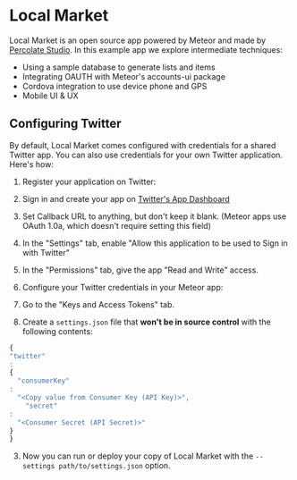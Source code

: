 Local Market
============

Local Market is an open source app powered by Meteor and made by [Percolate Studio](http://percolatestudio.com). In this
example app we explore intermediate techniques:

- Using a sample database to generate lists and items
- Integrating OAUTH with Meteor's accounts-ui package
- Cordova integration to use device phone and GPS
- Mobile UI & UX

## Configuring Twitter

By default, Local Market comes configured with credentials for a shared Twitter app. You can also use credentials for
your own Twitter application. Here's how:

1. Register your application on Twitter:
1. Sign in and create your app on [Twitter's App Dashboard](https://apps.twitter.com/apps/new)
2. Set Callback URL to anything, but don't keep it blank. (Meteor apps use OAuth 1.0a, which doesn't require setting
   this field)
3. In the "Settings" tab, enable "Allow this application to be used to Sign in with Twitter"
4. In the "Permissions" tab, give the app "Read and Write" access.

2. Configure your Twitter credentials in your Meteor app:
1. Go to the "Keys and Access Tokens" tab.
2. Create a `settings.json` file that **won't be in source control** with the following contents:

  ```js
  {
  "twitter"
:
  {
    "consumerKey"
  :
    "<Copy value from Consumer Key (API Key)>",
      "secret"
  :
    "<Consumer Secret (API Secret)>"
  }
}
  ```

3. Now you can run or deploy your copy of Local Market with the `--settings path/to/settings.json` option.
